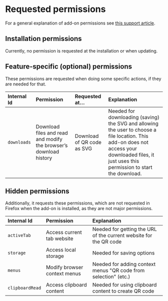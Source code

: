 # Requested permissions

For a general explanation of add-on permissions see [this support article](https://support.mozilla.org/kb/permission-request-messages-firefox-extensions).

## Installation permissions

Currently, no permission is requested at the installation or when updating.

## Feature-specific (optional) permissions

These permissions are requested when doing some specific actions, if they are needed for that.

| Internal Id | Permission                                                        | Requested at…              | Explanation                                                                                                                                                                                       |
|:------------|:------------------------------------------------------------------|:---------------------------|:--------------------------------------------------------------------------------------------------------------------------------------------------------------------------------------------------|
| `downloads` | Download files and read and modify the browser’s download history | Download of QR code as SVG | Needed for downloading (saving) the SVG and allowing the user to choose a file location. This add-on does not access your downloaded files, it just uses this permission to start the download. |

## Hidden permissions
Additionally, it requests these permissions, which are not requested in Firefox when the add-on is installed, as they are not major permissions.

| Internal Id    | Permission                   | Explanation                                                       |
|:---------------|:-----------------------------|:------------------------------------------------------------------|
| `activeTab`    | Access current tab website   | Needed for getting the URL of the current website for the QR code |
| `storage`      | Access local storage         | Needed for saving options                                         |
| `menus`        | Modify browser context menus | Needed for adding context menus "QR code from selection" (etc.)   |
| `clipboardRead`| Access clipboard content     | Needed for using clipboard content to create QR code              |
